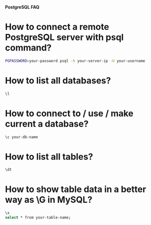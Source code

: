 **PostgreSQL FAQ**
# How to connect a remote PostgreSQL server with psql command?
```bash
PGPASSWORD=your-password psql -h your-server-ip -U your-username
```

# How to list all databases?
```bash
\l
```

# How to connect to / use / make current a database?
```bash
\c your-db-name
```

# How to list all tables?
```bash
\dt
```

# How to show table data in a better way as \G in MySQL?
```bash
\x
select * from your-table-name;
```
